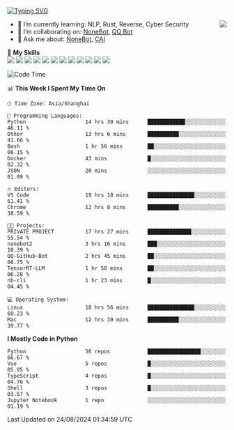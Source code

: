 [![Typing SVG](https://readme-typing-svg.herokuapp.com?size=25&duration=2500&color=8C43EA&vCenter=true&width=200&height=40&lines=Hi+there+%F0%9F%91%8B%F0%9F%8F%BB;I'm+yanyongyu)](https://git.io/typing-svg)

<a href="#">
  <img align="right" src="https://github-readme-stats.vercel.app/api?username=yanyongyu&count_private=true&show_icons=true&bg_color=15,f2f7fd,E0EAFC" />
</a>

- 🌱 I’m currently learning: NLP, Rust, Reverse, Cyber Security
- 👯 I’m collaborating on: [NoneBot](https://github.com/nonebot), [QQ Bot](https://github.com/Mrs4s/go-cqhttp)
- 💬 Ask me about: [NoneBot](https://github.com/nonebot), [CAI](https://github.com/cscs181/CAI)

🌟 **My Skills**  
![](https://img.shields.io/badge/-Python-3e74a2?style=flat-square&logo=Python&logoColor=fff)
![](https://img.shields.io/badge/-TypeScript-3178C6?style=flat-square&logo=TypeScript&logoColor=fff)
![](https://img.shields.io/badge/-Vue-4fc08d?style=flat-square&logo=Vue.js&logoColor=fff)
![](https://img.shields.io/badge/-React-2d98ce?style=flat-square&logo=React&logoColor=fff)
![](https://img.shields.io/badge/-FastAPI-009688?style=flat-square&logo=FastAPI&logoColor=fff)
![](https://img.shields.io/badge/-Linux-000000?style=flat-square&logo=Linux&logoColor=fff)
![](https://img.shields.io/badge/-Docker-2496ED?style=flat-square&logo=Docker&logoColor=fff)
![](https://img.shields.io/badge/-Kubernetes-326CE5?style=flat-square&logo=Kubernetes&logoColor=fff)
![](https://img.shields.io/badge/-GitHub%20Actions-2088FF?style=flat-square&logo=GitHubActions&logoColor=fff)
![](https://img.shields.io/badge/-PostgreSQL-4169E1?style=flat-square&logo=PostgreSQL&logoColor=fff)
![](https://img.shields.io/badge/-Redis-DC382D?style=flat-square&logo=Redis&logoColor=fff)
![](https://img.shields.io/badge/-MongoDB-47A248?style=flat-square&logo=MongoDB&logoColor=fff)

<!--START_SECTION:waka-->
![Code Time](http://img.shields.io/badge/Code%20Time-6%2C567%20hrs%2016%20mins-blue)

📊 **This Week I Spent My Time On** 

```text
🕑︎ Time Zone: Asia/Shanghai

💬 Programming Languages: 
Python                   14 hrs 30 mins      ████████████░░░░░░░░░░░░░   46.11 % 
Other                    13 hrs 6 mins       ██████████░░░░░░░░░░░░░░░   41.66 % 
Bash                     1 hr 56 mins        ██░░░░░░░░░░░░░░░░░░░░░░░   06.15 % 
Docker                   43 mins             █░░░░░░░░░░░░░░░░░░░░░░░░   02.32 % 
JSON                     20 mins             ░░░░░░░░░░░░░░░░░░░░░░░░░   01.09 % 

🔥 Editors: 
VS Code                  19 hrs 18 mins      ███████████████░░░░░░░░░░   61.41 % 
Chrome                   12 hrs 8 mins       ██████████░░░░░░░░░░░░░░░   38.59 % 

🐱‍💻 Projects: 
PRIVATE PROJECT          17 hrs 27 mins      ██████████████░░░░░░░░░░░   55.54 % 
nonebot2                 3 hrs 16 mins       ███░░░░░░░░░░░░░░░░░░░░░░   10.39 % 
QQ-GitHub-Bot            2 hrs 45 mins       ██░░░░░░░░░░░░░░░░░░░░░░░   08.75 % 
TensorRT-LLM             1 hr 58 mins        ██░░░░░░░░░░░░░░░░░░░░░░░   06.28 % 
nb-cli                   1 hr 23 mins        █░░░░░░░░░░░░░░░░░░░░░░░░   04.45 % 

💻 Operating System: 
Linux                    18 hrs 56 mins      ███████████████░░░░░░░░░░   60.23 % 
Mac                      12 hrs 30 mins      ██████████░░░░░░░░░░░░░░░   39.77 % 
```

**I Mostly Code in Python** 

```text
Python                   56 repos            █████████████████░░░░░░░░   66.67 % 
Vue                      5 repos             █░░░░░░░░░░░░░░░░░░░░░░░░   05.95 % 
TypeScript               4 repos             █░░░░░░░░░░░░░░░░░░░░░░░░   04.76 % 
Shell                    3 repos             █░░░░░░░░░░░░░░░░░░░░░░░░   03.57 % 
Jupyter Notebook         1 repo              ░░░░░░░░░░░░░░░░░░░░░░░░░   01.19 % 
```




 Last Updated on 24/08/2024 01:34:59 UTC
<!--END_SECTION:waka-->
